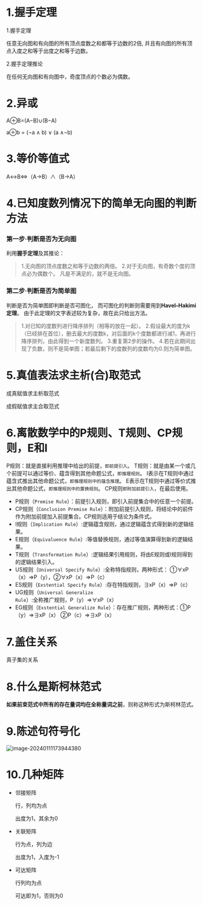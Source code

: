 # 1.握手定理

1.握手定理

任意无向图和有向图的所有顶点度数之和都等于边数的2倍, 并且有向图的所有顶点入度之和等于出度之和等于边数。

2.握手定理推论

在任何无向图和有向图中，奇度顶点的个数必为偶数。

# 2.异或

A⊕B=(A−B)∪(B−A)

a⊕b = (¬a ∧ b) ∨ (a ∧¬b)

# 3.等价等值式

A↔B⇔（A→B）∧（B→A）

# 4.已知度数列情况下的简单无向图的判断方法

### 第一步·判断是否为无向图

利用**握手定理**及其推论：

> 1.无向图的顶点度数之和等于边数的两倍。
> 2.对于无向图，有奇数个度的顶点必为偶数个。
> 凡是不满足的，就不是无向图。

### 第二步·判断是否为简单图

判断是否为简单图即判断是否可图化，
而可图化的判断则需要用到**Havel–Hakimi定理**。
由于此定理的文字表述较为复杂，故在此只给出方法。

> 1.对已知的度数列进行降序排列（相等的放在一起）。
> 2.假设最大的度为k（已经排在首位），删去最大的度数k，对后面的k个度数都进行减1，再进行降序排列，由此得到一个新度数列。
> 3.重复第2步的操作。
> 4.若在此期间出现了负数，则不是简单图；若最后剩下的度数列的度数均为0.则为简单图。

# 5.真值表法求主析(合)取范式

成真赋值求主析取范式

成假赋值求主合取范式

# 6.离散数学中的P规则、T规则、CP规则，E和I

P规则：就是直接利用推理中给出的前提，`即前提引入`。
T规则：就是由某一个或几个前提可以通过等价、蕴含得到其他命题公式，`即推理规则`。
I表示在T规则中通过蕴含式推出其他命题公式，`即推理规则中的蕴含推理`。
E表示在T规则中通过等价式推出其他命题公式，`即推理规则中的置换规则`。
CP规则`即附加前提引入`，在最后使用。

- P规则（`Premise Rule`）：前提引入规则，即引入前提集合中的任意一个前提。
- CP规则（`Conclusion Premise Rule`）：附加前提引入规则，将结论中的前件作为附加前提加入前提集合。CP规则适用于结论为条件式。
- I规则（`Implication Rule`）:逻辑蕴含规则，通过逻辑蕴含式得到新的逻辑结果。
- E规则（`Equivaluence Rule`）:等值替换规则，通过等值演算得到新的逻辑结果。
- T规则（`Transformation Rule`）:逻辑结果引用规则，将由E规则或I规则得到的逻辑结果引入。
- US规则（`Universal Specify Rule`）:全称特指规则，两种形式： ①∀xP（x）⇒P（y），②∀xP（x）⇒P（c）
- ES规则（`Exstential Specify Rule`）:存在特指规则，∃xP（x）⇒P（c）
- UG规则（`Universal Generalize Rule`）:全称推广规则，P（y）⇒∀xP（x）
- EG规则（`Exstential Generalize Rule`）：存在推广规则，两种形式：①P（y）⇒∃xP（x） ②P（c）⇒∃xP（x）

# 7.盖住关系  

真子集的关系

# 8.什么是斯柯林范式

**如果前束范式中所有的存在量词均在全称量词之前**，则称这种形式为斯柯林范式。

# 9.陈述句符号化

![image-20240111173944380](C:\Users\31630\AppData\Roaming\Typora\typora-user-images\image-20240111173944380.png)

# 10.几种矩阵

- 邻接矩阵

  行，列均为点

  出度为1，其余为0

- 关联矩阵

  行为点，列为边

  出度为1，入度为-1

- 可达矩阵

  行列均为点

  可达即为1，否则为0
